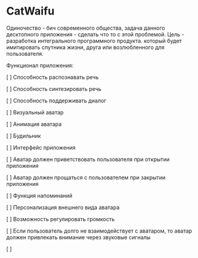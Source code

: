 # CatWaifu

Одиночество - бич современного общества, задача данного десктопного приложения - сделать что то с этой проблемой. Цель - разработка интегрального программного продукта. который будет имитировать спутника жизни, друга или возлюбленного для пользователя.

Функционал приложения:

  [ ] Способность распознавать речь
  
  [ ] Способность синтезировать речь

  [ ] Способность поддерживать диалог
  
  [ ] Визуальный аватар

  [ ] Анимация аватара
  
  [ ] Будильник
  
  [ ] Интерфейс приложения
  
  [ ] Аватар должен приветствовать пользователя при открытии приложения
  
  [ ] Аватар должен прощаться с пользователем при закрытии приложения
  
  [ ] Функция напоминаний
  
  [ ] Персонализация внешнего вида аватара
  
  [ ] Возможность регулировать громкость

  [ ] Если пользователь долго не взаимодействует с аватаром, то аватар должен привлекать внимание через звуковые сигналы

  [ ]
